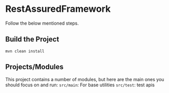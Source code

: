 # RestAssuredFramework

Follow the below mentioned steps.


## Build the Project
```
mvn clean install
```

## Projects/Modules
This project contains a number of modules, but here are the main ones you should focus on and run: 
`src/main`: For base utilities 
`src/test`: test apis

